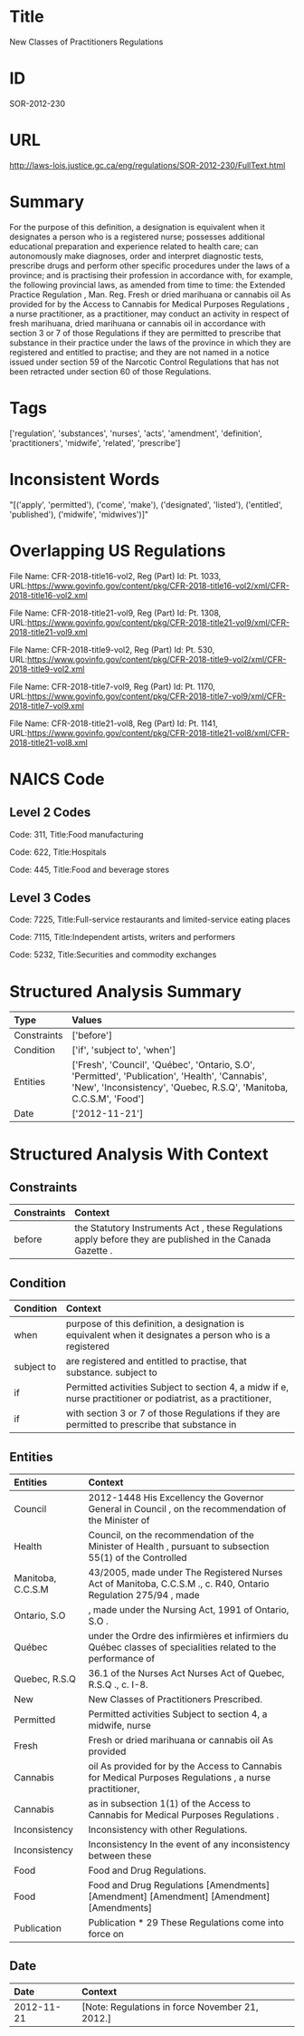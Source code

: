 # Title
New Classes of Practitioners Regulations


# ID
SOR-2012-230

# URL
http://laws-lois.justice.gc.ca/eng/regulations/SOR-2012-230/FullText.html


# Summary
For the purpose of this definition, a designation is equivalent when it designates a person who is a registered nurse; possesses additional educational preparation and experience related to health care; can autonomously make diagnoses, order and interpret diagnostic tests, prescribe drugs and perform other specific procedures under the laws of a province; and is practising their profession in accordance with, for example, the following provincial laws, as amended from time to time: the  Extended Practice Regulation , Man. Reg.
Fresh or dried marihuana or cannabis oil As provided for by the  Access to Cannabis for Medical Purposes Regulations , a nurse practitioner, as a practitioner, may conduct an activity in respect of fresh marihuana, dried marihuana or cannabis oil in accordance with section 3 or 7 of those Regulations if they are permitted to prescribe that substance in their practice under the laws of the province in which they are registered and entitled to practise; and they are not named in a notice issued under section 59 of the  Narcotic Control Regulations  that has not been retracted under section 60 of those Regulations.


# Tags
['regulation', 'substances', 'nurses', 'acts', 'amendment', 'definition', 'practitioners', 'midwife', 'related', 'prescribe']


# Inconsistent Words
"[('apply', 'permitted'), ('come', 'make'), ('designated', 'listed'), ('entitled', 'published'), ('midwife', 'midwives')]"


# Overlapping US Regulations
File Name: CFR-2018-title16-vol2, Reg (Part) Id: Pt. 1033, URL:https://www.govinfo.gov/content/pkg/CFR-2018-title16-vol2/xml/CFR-2018-title16-vol2.xml

File Name: CFR-2018-title21-vol9, Reg (Part) Id: Pt. 1308, URL:https://www.govinfo.gov/content/pkg/CFR-2018-title21-vol9/xml/CFR-2018-title21-vol9.xml

File Name: CFR-2018-title9-vol2, Reg (Part) Id: Pt. 530, URL:https://www.govinfo.gov/content/pkg/CFR-2018-title9-vol2/xml/CFR-2018-title9-vol2.xml

File Name: CFR-2018-title7-vol9, Reg (Part) Id: Pt. 1170, URL:https://www.govinfo.gov/content/pkg/CFR-2018-title7-vol9/xml/CFR-2018-title7-vol9.xml

File Name: CFR-2018-title21-vol8, Reg (Part) Id: Pt. 1141, URL:https://www.govinfo.gov/content/pkg/CFR-2018-title21-vol8/xml/CFR-2018-title21-vol8.xml




# NAICS Code
## Level 2 Codes
Code: 311, Title:Food manufacturing

Code: 622, Title:Hospitals

Code: 445, Title:Food and beverage stores




## Level 3 Codes
Code: 7225, Title:Full-service restaurants and limited-service eating places

Code: 7115, Title:Independent artists, writers and performers

Code: 5232, Title:Securities and commodity exchanges







# Structured Analysis Summary
| Type        | Values                                                                                                                                                                 |
|:------------|:-----------------------------------------------------------------------------------------------------------------------------------------------------------------------|
| Constraints | ['before']                                                                                                                                                             |
| Condition   | ['if', 'subject to', 'when']                                                                                                                                           |
| Entities    | ['Fresh', 'Council', 'Québec', 'Ontario, S.O', 'Permitted', 'Publication', 'Health', 'Cannabis', 'New', 'Inconsistency', 'Quebec, R.S.Q', 'Manitoba, C.C.S.M', 'Food'] |
| Date        | ['2012-11-21']                                                                                                                                                         |


# Structured Analysis With Context
 


## Constraints
| Constraints   | Context                                                                                                     |
|:--------------|:------------------------------------------------------------------------------------------------------------|
| before        | the Statutory Instruments Act , these Regulations apply before  they are published in the  Canada Gazette . |


## Condition
| Condition   | Context                                                                                                      |
|:------------|:-------------------------------------------------------------------------------------------------------------|
| when        | purpose of this definition, a designation is equivalent when it designates a person who is a registered      |
| subject to  | are registered and entitled to practise, that substance. subject to                                          |
| if          | Permitted activities Subject to section 4, a midw if e, nurse practitioner or podiatrist, as a practitioner, |
| if          | with section 3 or 7 of those Regulations if they are permitted to prescribe that substance in                |


## Entities
| Entities          | Context                                                                                                        |
|:------------------|:---------------------------------------------------------------------------------------------------------------|
| Council           | 2012-1448 His Excellency the Governor General in  Council , on the recommendation of the Minister of           |
| Health            | Council, on the recommendation of the Minister of Health , pursuant to subsection 55(1) of the Controlled      |
| Manitoba, C.C.S.M | 43/2005, made under The Registered Nurses Act of Manitoba, C.C.S.M ., c. R40, Ontario Regulation 275/94 , made |
| Ontario, S.O      | , made under the Nursing Act, 1991 of Ontario, S.O .                                                           |
| Québec            | under the Ordre des infirmières et infirmiers du Québec classes of specialities related to the performance of  |
| Quebec, R.S.Q     | 36.1 of the Nurses Act Nurses Act of Quebec, R.S.Q ., c. I-8.                                                  |
| New               | New  Classes of Practitioners Prescribed.                                                                      |
| Permitted         | Permitted activities Subject to section 4, a midwife, nurse                                                    |
| Fresh             | Fresh or dried marihuana or cannabis oil As provided                                                           |
| Cannabis          | oil As provided for by the Access to Cannabis for Medical Purposes Regulations , a nurse practitioner,         |
| Cannabis          | as in subsection 1(1) of the Access to Cannabis  for Medical Purposes Regulations .                            |
| Inconsistency     | Inconsistency  with other Regulations.                                                                         |
| Inconsistency     | Inconsistency In the event of any inconsistency between these                                                  |
| Food              | Food  and Drug Regulations.                                                                                    |
| Food              | Food and Drug Regulations [Amendments] [Amendment] [Amendment] [Amendment] [Amendments]                        |
| Publication       | Publication * 29 These Regulations come into force on                                                          |


## Date
| Date       | Context                                         |
|:-----------|:------------------------------------------------|
| 2012-11-21 | [Note: Regulations in force November 21, 2012.] |


